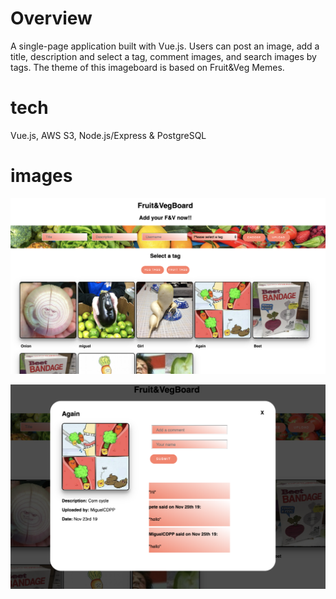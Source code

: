 # Overview

A single-page application built with Vue.js. Users can  post an image, add a title, description and select a tag, comment images, and search images by tags.
The theme of this imageboard is based on Fruit&Veg Memes.

# tech

Vue.js, AWS S3, Node.js/Express & PostgreSQL

# images

![](public/images/imageboard.png)

![](public/images/popup.png)


